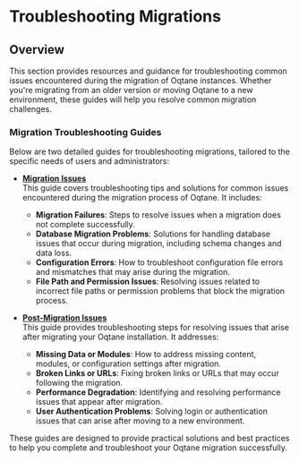 # Troubleshooting Migrations

## Overview

This section provides resources and guidance for troubleshooting common issues encountered during the migration of Oqtane instances. Whether you're migrating from an older version or moving Oqtane to a new environment, these guides will help you resolve common migration challenges.

### Migration Troubleshooting Guides

Below are two detailed guides for troubleshooting migrations, tailored to the specific needs of users and administrators:

- **[Migration Issues](../troubleshooting/troubleshooting-migrations.md)**  
  This guide covers troubleshooting tips and solutions for common issues encountered during the migration process of Oqtane. It includes:
  - **Migration Failures**: Steps to resolve issues when a migration does not complete successfully.
  - **Database Migration Problems**: Solutions for handling database issues that occur during migration, including schema changes and data loss.
  - **Configuration Errors**: How to troubleshoot configuration file errors and mismatches that may arise during the migration.
  - **File Path and Permission Issues**: Resolving issues related to incorrect file paths or permission problems that block the migration process.

- **[Post-Migration Issues](../troubleshooting/troubleshooting-post-migration.md)**  
  This guide provides troubleshooting steps for resolving issues that arise after migrating your Oqtane installation. It addresses:
  - **Missing Data or Modules**: How to address missing content, modules, or configuration settings after migration.
  - **Broken Links or URLs**: Fixing broken links or URLs that may occur following the migration.
  - **Performance Degradation**: Identifying and resolving performance issues that appear after migration.
  - **User Authentication Problems**: Solving login or authentication issues that can arise after moving to a new environment.

These guides are designed to provide practical solutions and best practices to help you complete and troubleshoot your Oqtane migration successfully.
